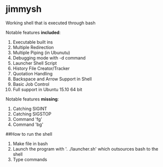 # jimmysh
Working shell that is executed through bash 

Notable features **included**:
  1. Executable built ins
  2. Multiple Redirection
  3. Multiple Piping (in Ubunutu)
  4. Debugging mode with -d command
  5. Launcher Shell Script 
  6. History File Creator/Tracker 
  7. Quotation Handling 
  8. Backspace and Arrow Support in Shell
  9. Basic Job Control
  10. Full support in Ubuntu 15.10 64 bit
  
  
Notable features **missing**:
  1. Catching SIGINT
  2. Catching SIGSTOP
  3. Command 'fg'
  4. Command 'bg'

##How to run the shell
1. Make file in bash
2. Launch the program with '. ./launcher.sh' which outsources bash to the shell
3. Type commands 
  
